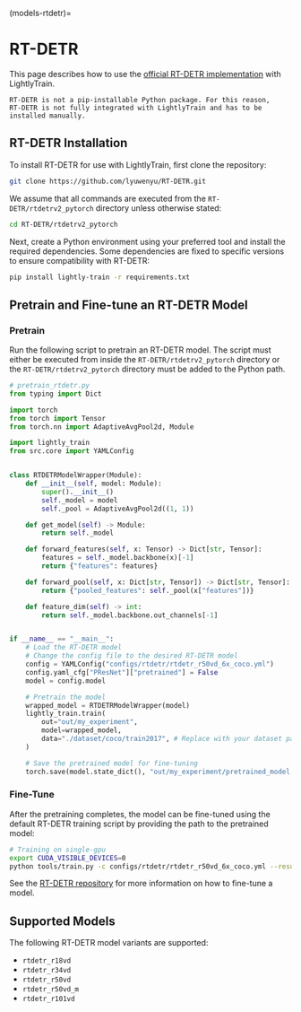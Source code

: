 (models-rtdetr)=

# RT-DETR

This page describes how to use the [official RT-DETR implementation](https://github.com/lyuwenyu/RT-DETR)
with LightlyTrain.

```{note}
RT-DETR is not a pip-installable Python package. For this reason,
RT-DETR is not fully integrated with LightlyTrain and has to be
installed manually.
```

## RT-DETR Installation

To install RT-DETR for use with LightlyTrain, first clone the repository:

```bash
git clone https://github.com/lyuwenyu/RT-DETR.git
```

We assume that all commands are executed from the `RT-DETR/rtdetrv2_pytorch` directory
unless otherwise stated:

```bash
cd RT-DETR/rtdetrv2_pytorch
```

Next, create a Python environment using your preferred tool and install the required dependencies.
Some dependencies are fixed to specific versions to ensure compatibility with RT-DETR:

```bash
pip install lightly-train -r requirements.txt
```

## Pretrain and Fine-tune an RT-DETR Model

### Pretrain

Run the following script to pretrain an RT-DETR model. The script must either
be executed from inside the `RT-DETR/rtdetrv2_pytorch` directory or the
`RT-DETR/rtdetrv2_pytorch` directory must be added to the Python path.

```python
# pretrain_rtdetr.py
from typing import Dict

import torch
from torch import Tensor
from torch.nn import AdaptiveAvgPool2d, Module

import lightly_train
from src.core import YAMLConfig


class RTDETRModelWrapper(Module):
    def __init__(self, model: Module):
        super().__init__()
        self._model = model
        self._pool = AdaptiveAvgPool2d((1, 1))

    def get_model(self) -> Module:
        return self._model

    def forward_features(self, x: Tensor) -> Dict[str, Tensor]:
        features = self._model.backbone(x)[-1]
        return {"features": features}

    def forward_pool(self, x: Dict[str, Tensor]) -> Dict[str, Tensor]:
        return {"pooled_features": self._pool(x["features"])}

    def feature_dim(self) -> int:
        return self._model.backbone.out_channels[-1]


if __name__ == "__main__":
    # Load the RT-DETR model
    # Change the config file to the desired RT-DETR model
    config = YAMLConfig("configs/rtdetr/rtdetr_r50vd_6x_coco.yml")
    config.yaml_cfg["PResNet"]["pretrained"] = False
    model = config.model

    # Pretrain the model
    wrapped_model = RTDETRModelWrapper(model)
    lightly_train.train(
        out="out/my_experiment",
        model=wrapped_model,
        data="./dataset/coco/train2017", # Replace with your dataset path.
    )

    # Save the pretrained model for fine-tuning
    torch.save(model.state_dict(), "out/my_experiment/pretrained_model.pt")
```

### Fine-Tune

After the pretraining completes, the model can be fine-tuned using the default
RT-DETR training script by providing the path to the pretrained model:

```bash
# Training on single-gpu
export CUDA_VISIBLE_DEVICES=0
python tools/train.py -c configs/rtdetr/rtdetr_r50vd_6x_coco.yml --resume out/my_experiment/pretrained_model.pt
```

See the [RT-DETR repository](https://github.com/lyuwenyu/RT-DETR/tree/main/rtdetrv2_pytorch)
for more information on how to fine-tune a model.

## Supported Models

The following RT-DETR model variants are supported:

- `rtdetr_r18vd`
- `rtdetr_r34vd`
- `rtdetr_r50vd`
- `rtdetr_r50vd_m`
- `rtdetr_r101vd`
